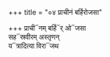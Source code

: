 +++
title = "०४ प्राचीनं बर्हिरोजसा"

+++
प्राची᳓नम् बर्हि᳓र् ओ᳓जसा  
सह᳓स्रवीरम् अस्तृणन्  
य᳓त्रादित्या विरा᳓जथ